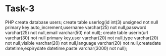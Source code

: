# Task-3
PHP
create database users;
create table userlog(id  int(3) unsigned not null primary key auto_increment,username varchar(25) not null,password varchar(25) not null,email varchar(50) not null);
create table userin(url varchar(30) not null primary key,user varchar(20) not null,type varchar(20) not null,visible varchar(20) not null,language varchar(20)
not null,createdate datetime,expirydate datetime,paste varchar(3000) not null);
